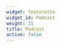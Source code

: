 ```yaml
---
widget: featurette
widget_id: Podcast
weight: 31
title: Podcast
active: false
---
```

<div id='buzzsprout-small-player-1438372'></div><script type='text/javascript' charset='utf-8' src='https://www.buzzsprout.com/1438372.js?container_id=buzzsprout-small-player-1438372&player=small'></script>